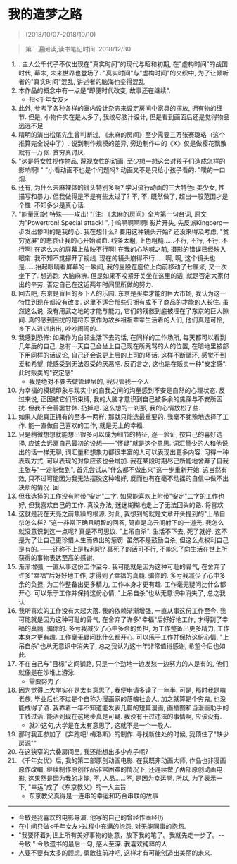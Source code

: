 # 我的造梦之路


> (2018/10/07-2018/10/10)

> 第一遍阅读,读书笔记时间: 2018/12/30


1. . 主人公千代子不仅出现在"真实时间"的现代与昭和初期, 在"虚构时间"的战国时代, 幕末, 未来世界也登场了. "真实时间"与"虚构时间"的交织中, 为了让倾听者的"真实时间"混乱, 讲述者的脑海也变得混乱
2. 本作品的概念中有一点是"即便时代改变, 故事还在继续".
    * 指<千年女友>
3. 此外, 参考了各种各样的室内设计杂志来设定房间中家具的摆放, 拥有物的细节. 但是, 小物件实在是太多了, 我绞尽脑汁设计, 但是看到画面后还是觉得物品远远不足.
6. 精明的演出松尾先生曾判断过, 《未麻的房间》至少需要三万张赛璐珞（这个推算完全说中了）. 说到制作规模的差异, 旁边制作中的《X》仅是做樱花飘散就有一万张. 贫穷真讨厌.
7. "这是将女性视作物品, 蔑视女性的动画. 至少想一想这会对孩子们造成怎样的影响啊! " "小看动画不也是个问题吗? 动画又不是只给小孩子看的. "噗的一口烟.
8. 还有, 为什么未麻裸体的镜头特别多啊? 学习流行动画的三大特色: 美少女, 性描写和暴力. 但我做得是不是有些太过了? 不, 不, 既然做了, 超出一般范围才是个性. 不知多少是真心话.
9. "能量回旋! 特殊——攻击! "[注: 《未麻的房间》全片第一句台词, 原文为"Powertron! Special attack! ". ] 呜啊啊啊啊!  影片开头, 先反派Kingberg一步发出惨叫的是我的心.  我在想什么? 要用这种镜头开始? 还没来得及考虑, "贫穷宽屏"的悲哀让我的心开始滴血. 线条太粗, 上色粗糙……不行, 不行, 不行, 不行啊! 在这么大的屏幕上放映不行啊! 在我的心呐喊之前, 摄影的错误已经映入眼帘. 我不知不觉挪开了视线. 现在的镜头崩得不行……啊, 啊, 这个镜头也是……抬起眼睛看屏幕的一瞬间, 我的屁股在座位上向前移动了七厘米, 又一次坐下了. 想逃跑. 大脑麻痹. 但是如果不咬紧牙关坐在这里的话, 就是否定大家付出的辛劳, 否定自己在这近两年时间里所做的努力.
10. 回去吧, 东京是盲目的乡下人的乐园.  东京是买卖才能的巨大市场, 我认为这一特性到现在都没有改变. 这里不适合那些只拥有成不了商品的才能的人长住. 虽然这么说, 没有用武之地的才能与能力, 它们的残骸到底被埋在了东京的巨大隙间. 真的感到困扰的是将东京作为故乡祖祖辈辈生活着的人们, 他们真是可怜, 乡下人进进出出, 吵吵闹闹的.
11. 我感到恐怖: 如果作为白领生活下去的话, 在同样的工作场所, 每天都可以看到几年后的自己. 总有一天自己会坐上自己现在所咒骂的人的位置, 在暗地里被部下用同样的话议论, 自己还会说更上层的上司的坏话. 这样不断循环, 感觉不到爱和希望, 能感受到无法忍受的厌恶吧. 反而言之, 这也是在贩卖一种"安定感".  此时贩卖的"安定感"
    * 我是绝对不要去做管理层的, 我只管我一个人
12. 为幸福的模糊印象与现实中的自我之间的沟壑感到不安是自然的心理状态. 反过来说, 正因被它们所束缚, 我的大脑才意识到自己被多余的焦躁与不安所困扰. 但我不会善罢甘休.  扔掉吧.  这么想的一刹那, 我的心情放松了些.
13. 如果人能真正拥有的至多一两样, 那就只能选最重要的. 我毫不犹豫地选择了工作.  能一直做自己喜欢的工作, 就是无上的幸福.
15. 只是稍微想想就能想出很多可以成为细节的特征, 逐一验证, 按自己的喜好选择, 应该会远离自己最初的设想——"怀疑"就是这个意思. 词汇量少的人和他说出的话一样无聊, 词汇量和想象力都很丰富的人可以表现出更多内容. 习得一种表现方式, 可以表现的对象应该也会增加.  我在某段时期尽己所能地舍弃了自我主张与"一定能做到", 首先尝试从"什么都不做出来"这一步重新开始. 这当然有效, 只不过可能因为我无法摆脱这种嗜好, 反而也有在毫不动摇的自信中做不出决断的情况.  回
16. 但我选择的工作没有附带"安定"二字. 如果能喜欢上附带"安定"二字的工作也好, 但我喜欢自己的工作. 真没办法, 迷迷糊糊地走上了无法回头的路.  将喜欢
17. 这就是我在天亮之前焦躁的根源. 对此, 我想到的就是文章开头提到的"上吊自杀怎么样? "这一非常正确且明智的回答, 简直是乌云间射下的一道光. 我怎么就没意识到这一点呢? 真是不可思议.  "上吊自杀".  生活不下去, 死了就好.  这不是为了让自己更珍惜人生而做出的惩罚. 虽然不是鼓励自杀, 但这么点权利自己是有的. ——还称不上是权利吧? 真死了的话可不行, 不能忘了向生活在世上所获得的事物表达至高的感谢.
18. 渐渐增强, 一直从事这份工作至今. 我可能就是因为这种可耻的骨气, 在舍弃了许多"幸福"后好好地工作, 才得到了幸福的真髓. 骗你的.  多亏我减少了心中多余的负担, 为工作整备出更多精力, 工作本身才更有趣. 工作毫无疑问比什么都开心.  可以乐于工作并保持这份心情, "上吊自杀"也从无意识中消失了, 总之我认
19. 我所喜欢的工作没有大起大落. 我的依赖渐渐增强, 一直从事这份工作至今. 我可能就是因为这种可耻的骨气, 在舍弃了许多"幸福"后好好地工作, 才得到了幸福的真髓. 骗你的.  多亏我减少了心中多余的负担, 为工作整备出更多精力, 工作本身才更有趣. 工作毫无疑问比什么都开心.  可以乐于工作并保持这份心情, "上吊自杀"也从无意识中消失了, 总之我认为这十年非常值得感谢, 希望今后也如此.
20. 不在自己与"目标"之间铺路, 只是一个劲地一边发愁一边努力的人是有的, 他们就像是在沙堆上游泳.
    * 需要努力了.
21. 因为觉得上大学实在是太有意思了, 我便申请多读了一年半. 可是, 那时我是啃老族, 毕业后也不过是个自称为漫画家的落魄社会人, 加之就算是个穷鬼, 也没能戒得了酒. 我靠着一年不知道能发表几篇的短篇漫画, 画插图和当漫画助手的工钱过活. 能活到现在这地步真是可疑. 我没有干过违法的事情啊, 应该没有.
    * 就冲这句,大学是在太有意思了, 这就不是一个一般人.
22. 那时我正参加了《奔跑吧! 梅洛斯》的制作. 寻找新住处的时候, 我顶住了"缺少房源""
23. 在这狭窄的六叠房间里, 我还能想出多少点子呢?
24. 《千年女优》后, 我的第二部原创动画电影. 在我既非动画大师, 作品也非漫画原作改编, 继续制作原创作品非常困难的情况下, 还连续做了两部原创动画电影, 这果然是因为我的才能, 不, 人品……不, 是因为幸运啊. 所以, 为了表示一下, "幸运"成了《东京教父》的一大主旨.
    * 东京教父真得是一连串的幸运和巧合串联的故事

--------
* 今敏是我喜欢的电影导演. 他写的自己的曾经作画经历
* 在中间只做<千年女友>过程中充满的抱怨, 对无能同事的抱怨.
* "我要怀着对世上所有美好事物的谢意，放下我的笔了。我就先走一步了。--今敏 " 今敏遗书的最后一句, 感人至深. 我喜欢纯粹的人
* 人要不要有太多的顾虑, 勇敢往前冲吧, 这样才有可能创造出美丽的未来.
